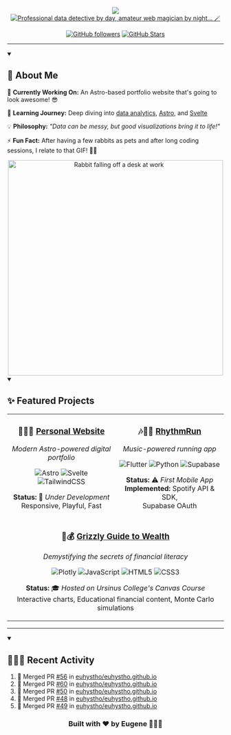 <div align="center">
  <img src="https://capsule-render.vercel.app/api?type=speech&height=300&color=gradient&customColorList=3,13,17,19,22,26&text=Hi%20👋🏻&section=header&reversal=true&textBg=false&fontColor=ffffff&fontSize=80&animation=scaleIn&desc=I%27m%20Eugene!&descAlignY=65&fontAlignY=40&descSize=40" />
</div>

<div align="center">
  <a href="https://git.io/typing-svg"><img src="https://readme-typing-svg.demolab.com?font=Avenir&weight=600&size=40&duration=3000&color=777777&center=true&vCenter=true&multiline=true&repeat=false&width=750&height=130&lines=Data+nerd+by+day%2C;amateur+web+magician+by+night...+%F0%9F%AA%84" alt="Professional data detective by day, amateur web magician by night... 🪄" /></a>
</div>

<div align="center">
  
[![GitHub followers](https://img.shields.io/github/followers/euhystho?style=for-the-badge&color=f8f8f2&labelColor=4c2719&logo=github)](https://github.com/euhystho)
[![GitHub Stars](https://img.shields.io/github/stars/euhystho?style=for-the-badge&color=f8f8f2&labelColor=FFC71F&logo=star)](https://github.com/euhystho)

</div>

---

<details open>
<summary>
  
  ## 💫 About Me
  
</summary>



<div align="center">
<div align="left">
  
🔭 <strong>Currently Working On:</strong> An Astro-based portfolio website that's going to look awesome! 😎  <br/>

  
🌱 <strong>Learning Journey:</strong> Deep diving into <a href="https://www.datacamp.com">data analytics</a>, <a href="https://astro.build">Astro</a>, and <a href="https://svelte.dev">Svelte</a><br/>


💡 <strong>Philosophy:</strong> <em>"Data can be messy, but good visualizations bring it to life!"</em><br/>


⚡ <strong>Fun Fact:</strong> After having a few rabbits as pets and after long coding sessions, I relate to that GIF! 🐰😴

  
</div>
    <img style="width: 500px" src="https://media1.giphy.com/media/v1.Y2lkPTc5MGI3NjExMTNuZ2JqbDlycDBlMWExdTduNW5oajhvOGdwYXlodzZxdXFzbm93ZiZlcD12MV9pbnRlcm5hbF9naWZfYnlfaWQmY3Q9Zw/NKeVGRQ8Uj7Da/giphy.gif" alt="Rabbit falling off a desk at work"/>
</div>

</details>

<details open>

<summary>

## ✨ Featured Projects

</summary>
<div align="center">

<table width="100%">
<tr>
<td width="50%" align="center">

### 👨🏻‍💻 [Personal Website](https://github.com/euhystho/euhystho.github.io)

_Modern Astro-powered digital portfolio_

![Astro](https://img.shields.io/badge/astro-%232C2052.svg?style=for-the-badge&logo=astro&logoColor=white)
![Svelte](https://img.shields.io/badge/svelte-%23f1413d.svg?style=for-the-badge&logo=svelte&logoColor=white)
![TailwindCSS](https://img.shields.io/badge/tailwindcss-%2338B2AC.svg?style=for-the-badge&logo=tailwind-css&logoColor=white)

**Status:** 🚧 _Under Development_  
Responsive, Playful, Fast

</td>
<td width="50%" align="center">

### 🎶🏃‍♂️ [RhythmRun](https://github.com/euhystho/rhythm-run)

_Music-powered running app_

![Flutter](https://img.shields.io/badge/Flutter-%2302569B.svg?style=for-the-badge&logo=Flutter&logoColor=white)
![Python](https://img.shields.io/badge/python-3670A0?style=for-the-badge&logo=python&logoColor=ffdd54)
![Supabase](https://img.shields.io/badge/Supabase-3ECF8E?style=for-the-badge&logo=supabase&logoColor=white)

**Status:** ⚠️ _First Mobile App_ <br>
**Implemented:** Spotify API & SDK, <br> Supabase OAuth

</td>
</tr>
<tr>
<td colspan="2" align="center">

### 🐻💰 [Grizzly Guide to Wealth](https://github.com/euhystho/finlit_ggtw)

_Demystifying the secrets of financial literacy_

![Plotly](https://img.shields.io/badge/Plotly-%233F4F75.svg?style=for-the-badge&logo=plotly&logoColor=white)
![JavaScript](https://img.shields.io/badge/javascript-%23323330.svg?style=for-the-badge&logo=javascript&logoColor=%23F7DF1E)
![HTML5](https://img.shields.io/badge/html5-%23E34F26.svg?style=for-the-badge&logo=html5&logoColor=white)
![CSS3](https://img.shields.io/badge/css3-%231572B6.svg?style=for-the-badge&logo=css3&logoColor=white)

**Status:** 🎓 _Hosted on Ursinus College's Canvas Course_  
Interactive charts, Educational financial content, Monte Carlo simulations

</td>
</tr>
</table>

</div>
</details>

---

<details open>
<summary>

## 👨🏻‍💻 Recent Activity

</summary>

<!--START_SECTION:activity-->
1. 🎉 Merged PR [#56](https://github.com/euhystho/euhystho.github.io/pull/56) in [euhystho/euhystho.github.io](https://github.com/euhystho/euhystho.github.io)
2. 🎉 Merged PR [#60](https://github.com/euhystho/euhystho.github.io/pull/60) in [euhystho/euhystho.github.io](https://github.com/euhystho/euhystho.github.io)
3. 🎉 Merged PR [#50](https://github.com/euhystho/euhystho.github.io/pull/50) in [euhystho/euhystho.github.io](https://github.com/euhystho/euhystho.github.io)
4. 🎉 Merged PR [#48](https://github.com/euhystho/euhystho.github.io/pull/48) in [euhystho/euhystho.github.io](https://github.com/euhystho/euhystho.github.io)
5. 🎉 Merged PR [#49](https://github.com/euhystho/euhystho.github.io/pull/49) in [euhystho/euhystho.github.io](https://github.com/euhystho/euhystho.github.io)
<!--END_SECTION:activity-->

</details>

<div align="center">
  
 ### Built with ❤️ by Eugene 👨🏻‍💻
  
</div>
